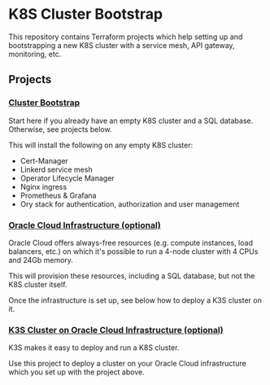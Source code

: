 # K8S Cluster Bootstrap

This repository contains Terraform projects which help setting up and bootstrapping a new K8S cluster with a service mesh, API gateway, monitoring, etc.

## Projects

### [Cluster Bootstrap](./tf-cluster-bootstrap/)

Start here if you already have an empty K8S cluster and a SQL database. Otherwise, see projects below.

This will install the following on any empty K8S cluster:

- Cert-Manager
- Linkerd service mesh
- Operator Lifecycle Manager
- Nginx ingress
- Prometheus & Grafana
- Ory stack for authentication, authorization and user management

### [Oracle Cloud Infrastructure (optional)](./tf-oci-resources/)

Oracle Cloud offers always-free resources (e.g. compute instances, load balancers, etc.) on which it's possible to run a 4-node cluster with 4 CPUs and 24Gb memory.

This will provision these resources, including a SQL database, but not the K8S cluster itself.

Once the infrastructure is set up, see below how to deploy a K3S cluster on it.

### [K3S Cluster on Oracle Cloud Infrastructure (optional)](./tf-oci-k3s-cluster/)

K3S makes it easy to deploy and run a K8S cluster.

Use this project to deploy a cluster on your Oracle Cloud infrastructure which you set up with the project above.
